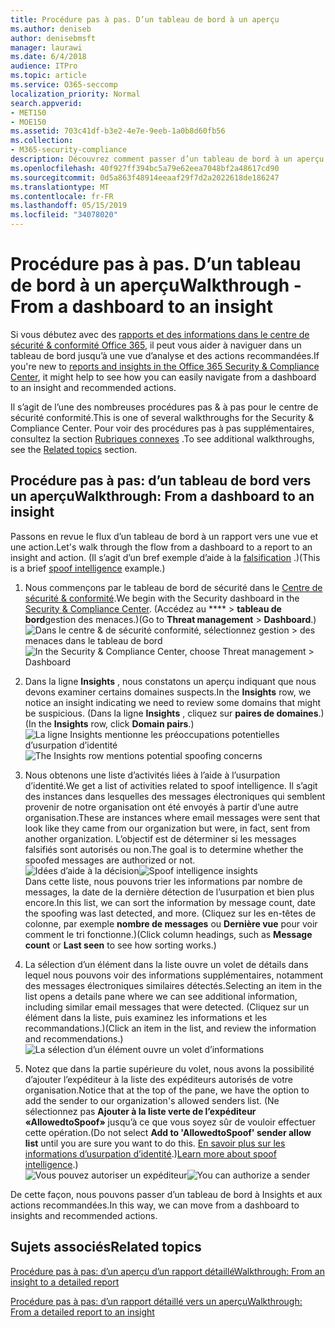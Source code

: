 ```yaml
---
title: Procédure pas à pas. D’un tableau de bord à un aperçu
ms.author: deniseb
author: denisebmsft
manager: laurawi
ms.date: 6/4/2018
audience: ITPro
ms.topic: article
ms.service: O365-seccomp
localization_priority: Normal
search.appverid:
- MET150
- MOE150
ms.assetid: 703c41df-b3e2-4e7e-9eeb-1a0b8d60fb56
ms.collection:
- M365-security-compliance
description: Découvrez comment passer d’un tableau de bord à un aperçu des actions recommandées dans le &amp; Centre de sécurité conformité.
ms.openlocfilehash: 40f927ff394bc5a79e62eea7048bf2a48617cd90
ms.sourcegitcommit: 0d5a863f48914eeaaf29f7d2a2022618de186247
ms.translationtype: MT
ms.contentlocale: fr-FR
ms.lasthandoff: 05/15/2019
ms.locfileid: "34078020"
---
```

# <a name="walkthrough---from-a-dashboard-to-an-insight"></a><span data-ttu-id="29442-103">Procédure pas à pas. D’un tableau de bord à un aperçu</span><span class="sxs-lookup"><span data-stu-id="29442-103">Walkthrough - From a dashboard to an insight</span></span>

<span data-ttu-id="29442-104">Si vous débutez avec des [rapports et des informations dans le centre de sécurité &amp; conformité Office 365](reports-and-insights-in-security-and-compliance.md), il peut vous aider à naviguer dans un tableau de bord jusqu’à une vue d’analyse et des actions recommandées.</span><span class="sxs-lookup"><span data-stu-id="29442-104">If you're new to [reports and insights in the Office 365 Security &amp; Compliance Center](reports-and-insights-in-security-and-compliance.md), it might help to see how you can easily navigate from a dashboard to an insight and recommended actions.</span></span> 
  
<span data-ttu-id="29442-105">Il s’agit de l’une des nombreuses procédures pas &amp; à pas pour le centre de sécurité conformité.</span><span class="sxs-lookup"><span data-stu-id="29442-105">This is one of several walkthroughs for the Security &amp; Compliance Center.</span></span> <span data-ttu-id="29442-106">Pour voir des procédures pas à pas supplémentaires, consultez la section [Rubriques connexes](#related-topics) .</span><span class="sxs-lookup"><span data-stu-id="29442-106">To see additional walkthroughs, see the [Related topics](#related-topics) section.</span></span> 
  
## <a name="walkthrough-from-a-dashboard-to-an-insight"></a><span data-ttu-id="29442-107">Procédure pas à pas: d’un tableau de bord vers un aperçu</span><span class="sxs-lookup"><span data-stu-id="29442-107">Walkthrough: From a dashboard to an insight</span></span>

<span data-ttu-id="29442-108">Passons en revue le flux d’un tableau de bord à un rapport vers une vue et une action.</span><span class="sxs-lookup"><span data-stu-id="29442-108">Let's walk through the flow from a dashboard to a report to an insight and action.</span></span> <span data-ttu-id="29442-109">(Il s’agit d’un bref exemple d’aide à la [falsification](learn-about-spoof-intelligence.md) .)</span><span class="sxs-lookup"><span data-stu-id="29442-109">(This is a brief [spoof intelligence](learn-about-spoof-intelligence.md) example.)</span></span> 
  
1. <span data-ttu-id="29442-110">Nous commençons par le tableau de bord de sécurité dans le [Centre de sécurité &amp; conformité](https://protection.office.com).</span><span class="sxs-lookup"><span data-stu-id="29442-110">We begin with the Security dashboard in the [Security &amp; Compliance Center](https://protection.office.com).</span></span> <span data-ttu-id="29442-111">(Accédez au \*\*\*\* \> **tableau de bord**gestion des menaces.)</span><span class="sxs-lookup"><span data-stu-id="29442-111">(Go to **Threat management** \> **Dashboard**.)</span></span><br><span data-ttu-id="29442-112">![Dans le centre &amp; de sécurité conformité, sélectionnez gestion \> des menaces dans le tableau de bord](media/05a38660-eb13-4960-a266-11809c453d95.png)</span><span class="sxs-lookup"><span data-stu-id="29442-112">![In the Security &amp; Compliance Center, choose Threat management \> Dashboard](media/05a38660-eb13-4960-a266-11809c453d95.png)</span></span><br>
  
2. <span data-ttu-id="29442-113">Dans la ligne **Insights** , nous constatons un aperçu indiquant que nous devons examiner certains domaines suspects.</span><span class="sxs-lookup"><span data-stu-id="29442-113">In the **Insights** row, we notice an insight indicating we need to review some domains that might be suspicious.</span></span> <span data-ttu-id="29442-114">(Dans la ligne **Insights** , cliquez sur **paires de domaines**.)</span><span class="sxs-lookup"><span data-stu-id="29442-114">(In the **Insights** row, click **Domain pairs**.)</span></span><br><span data-ttu-id="29442-115">![La ligne Insights mentionne les préoccupations potentielles d’usurpation d’identité](media/dd1d0cb3-3201-45d7-b41d-18a0944fe85d.png)</span><span class="sxs-lookup"><span data-stu-id="29442-115">![The Insights row mentions potential spoofing concerns](media/dd1d0cb3-3201-45d7-b41d-18a0944fe85d.png)</span></span><br>
  
3. <span data-ttu-id="29442-116">Nous obtenons une liste d’activités liées à l’aide à l’usurpation d’identité.</span><span class="sxs-lookup"><span data-stu-id="29442-116">We get a list of activities related to spoof intelligence.</span></span> <span data-ttu-id="29442-117">Il s’agit des instances dans lesquelles des messages électroniques qui semblent provenir de notre organisation ont été envoyés à partir d’une autre organisation.</span><span class="sxs-lookup"><span data-stu-id="29442-117">These are instances where email messages were sent that look like they came from our organization but were, in fact, sent from another organization.</span></span> <span data-ttu-id="29442-118">L’objectif est de déterminer si les messages falsifiés sont autorisés ou non.</span><span class="sxs-lookup"><span data-stu-id="29442-118">The goal is to determine whether the spoofed messages are authorized or not.</span></span><br><span data-ttu-id="29442-119">![Idées d’aide à la décision](media/a2e2b4fd-0c1e-499f-8401-cf3089da82fa.png)</span><span class="sxs-lookup"><span data-stu-id="29442-119">![Spoof intelligence insights](media/a2e2b4fd-0c1e-499f-8401-cf3089da82fa.png)</span></span><br><span data-ttu-id="29442-120">Dans cette liste, nous pouvons trier les informations par nombre de messages, la date de la dernière détection de l’usurpation et bien plus encore.</span><span class="sxs-lookup"><span data-stu-id="29442-120">In this list, we can sort the information by message count, date the spoofing was last detected, and more.</span></span> <span data-ttu-id="29442-121">(Cliquez sur les en-têtes de colonne, par exemple **nombre de messages** ou **Dernière vue** pour voir comment le tri fonctionne.)</span><span class="sxs-lookup"><span data-stu-id="29442-121">(Click column headings, such as **Message count** or **Last seen** to see how sorting works.)</span></span> 
    
4. <span data-ttu-id="29442-122">La sélection d’un élément dans la liste ouvre un volet de détails dans lequel nous pouvons voir des informations supplémentaires, notamment des messages électroniques similaires détectés.</span><span class="sxs-lookup"><span data-stu-id="29442-122">Selecting an item in the list opens a details pane where we can see additional information, including similar email messages that were detected.</span></span> <span data-ttu-id="29442-123">(Cliquez sur un élément dans la liste, puis examinez les informations et les recommandations.)</span><span class="sxs-lookup"><span data-stu-id="29442-123">(Click an item in the list, and review the information and recommendations.)</span></span><br>![La sélection d’un élément ouvre un volet d’informations](media/7ad1faa5-6ca2-474e-a609-eb275e0a8e59.png)<br>
  
5. <span data-ttu-id="29442-125">Notez que dans la partie supérieure du volet, nous avons la possibilité d’ajouter l’expéditeur à la liste des expéditeurs autorisés de votre organisation.</span><span class="sxs-lookup"><span data-stu-id="29442-125">Notice that at the top of the pane, we have the option to add the sender to our organization's allowed senders list.</span></span> <span data-ttu-id="29442-126">(Ne sélectionnez pas **Ajouter à la liste verte de l’expéditeur «AllowedtoSpoof»** jusqu’à ce que vous soyez sûr de vouloir effectuer cette opération.</span><span class="sxs-lookup"><span data-stu-id="29442-126">(Do not select **Add to 'AllowedtoSpoof' sender allow list** until you are sure you want to do this.</span></span> <span data-ttu-id="29442-127">[En savoir plus sur les informations d’usurpation d’identité](learn-about-spoof-intelligence.md).)</span><span class="sxs-lookup"><span data-stu-id="29442-127">[Learn more about spoof intelligence](learn-about-spoof-intelligence.md).)</span></span><br><span data-ttu-id="29442-128">![Vous pouvez autoriser un expéditeur](media/caf0c20a-6047-486d-8060-5a229a3de49f.png)</span><span class="sxs-lookup"><span data-stu-id="29442-128">![You can authorize a sender](media/caf0c20a-6047-486d-8060-5a229a3de49f.png)</span></span>
  
<span data-ttu-id="29442-129">De cette façon, nous pouvons passer d’un tableau de bord à Insights et aux actions recommandées.</span><span class="sxs-lookup"><span data-stu-id="29442-129">In this way, we can move from a dashboard to insights and recommended actions.</span></span>
  
## <a name="related-topics"></a><span data-ttu-id="29442-130">Sujets associés</span><span class="sxs-lookup"><span data-stu-id="29442-130">Related topics</span></span>

[<span data-ttu-id="29442-131">Procédure pas à pas: d’un aperçu d’un rapport détaillé</span><span class="sxs-lookup"><span data-stu-id="29442-131">Walkthrough: From an insight to a detailed report</span></span>](from-an-insight-to-a-detailed-report.md)
  
[<span data-ttu-id="29442-132">Procédure pas à pas: d’un rapport détaillé vers un aperçu</span><span class="sxs-lookup"><span data-stu-id="29442-132">Walkthrough: From a detailed report to an insight</span></span>](from-a-detailed-report-to-an-insight.md)
  

